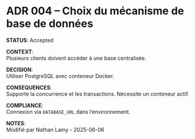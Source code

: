 # ADR 004 – Choix du mécanisme de base de données

**STATUS**: Accepted

**CONTEXT**:  
Plusieurs clients doivent accéder à une base centralisée.

**DECISION**:  
Utiliser PostgreSQL avec conteneur Docker.

**CONSEQUENCES**:  
Supporte la concurrence et les transactions. Nécessite un conteneur actif.

**COMPLIANCE**:  
Connexion via `DATABASE_URL` dans l’environnement.

**NOTES**:  
Modifié par Nathan Lamy - 2025-06-06

